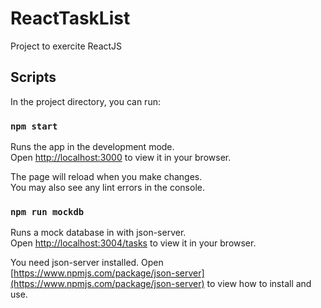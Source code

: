 # ReactTaskList

Project to exercite ReactJS

## Scripts

In the project directory, you can run:

### `npm start`

Runs the app in the development mode.\
Open [http://localhost:3000](http://localhost:3000) to view it in your browser.

The page will reload when you make changes.\
You may also see any lint errors in the console.

### `npm run mockdb`

Runs a mock database in with json-server.\
Open [http://localhost:3004/tasks](http://localhost:3004/tasks) to view it in your browser.

You need json-server installed.
Open [https://www.npmjs.com/package/json-server](https://www.npmjs.com/package/json-server) to view how to install and use.
